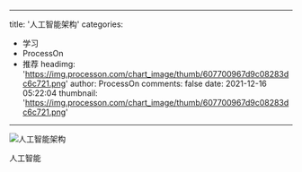 
---
title: '人工智能架构'
categories: 
 - 学习
 - ProcessOn
 - 推荐
headimg: 'https://img.processon.com/chart_image/thumb/607700967d9c08283dc6c721.png'
author: ProcessOn
comments: false
date: 2021-12-16 05:22:04
thumbnail: 'https://img.processon.com/chart_image/thumb/607700967d9c08283dc6c721.png'
---

<div>   
<img class="thumb" alt="人工智能架构" src="https://img.processon.com/chart_image/thumb/607700967d9c08283dc6c721.png" referrerpolicy="no-referrer">
<p>人工智能</p>  
</div>
            